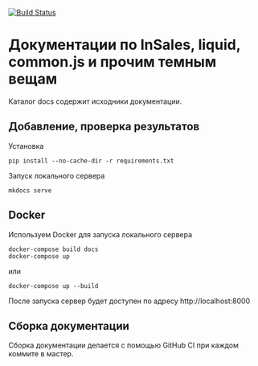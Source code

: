 [![Build Status](https://travis-ci.org/insales/insales-docs-source.svg?branch=master)](https://travis-ci.org/insales/insales-docs-source)

# Документации по InSales, liquid, common.js и прочим темным вещам

Каталог docs содержит исходники документации.

## Добавление, проверка результатов

Установка

```
pip install --no-cache-dir -r requirements.txt
```

Запуск локального сервера

`mkdocs serve`

## Docker

Используем Docker для запуска локального сервера

```
docker-compose build docs
docker-compose up
```

или

```
docker-compose up --build
```

После запуска сервер будет доступен по адресу http://localhost:8000

## Сборка документации

Сборка документации делается с помощью GitHub CI при каждом коммите в мастер.
